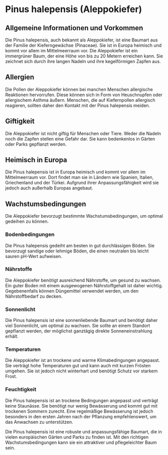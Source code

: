 # Pinus halepensis (Aleppokiefer)

## Allgemeine Informationen und Vorkommen
Die Pinus halepensis, auch bekannt als Aleppokiefer, ist eine Baumart aus der Familie der Kieferngewächse (Pinaceae). Sie ist in Europa heimisch und kommt vor allem im Mittelmeerraum vor. Die Aleppokiefer ist ein immergrüner Baum, der eine Höhe von bis zu 20 Metern erreichen kann. Sie zeichnet sich durch ihre langen Nadeln und ihre kegelförmigen Zapfen aus.

## Allergien
Die Pollen der Aleppokiefer können bei manchen Menschen allergische Reaktionen hervorrufen. Diese können sich in Form von Heuschnupfen oder allergischem Asthma äußern. Menschen, die auf Kiefernpollen allergisch reagieren, sollten daher den Kontakt mit der Pinus halepensis meiden.

## Giftigkeit
Die Aleppokiefer ist nicht giftig für Menschen oder Tiere. Weder die Nadeln noch die Zapfen stellen eine Gefahr dar. Sie kann bedenkenlos in Gärten oder Parks gepflanzt werden.

## Heimisch in Europa
Die Pinus halepensis ist in Europa heimisch und kommt vor allem im Mittelmeerraum vor. Dort findet man sie in Ländern wie Spanien, Italien, Griechenland und der Türkei. Aufgrund ihrer Anpassungsfähigkeit wird sie jedoch auch außerhalb Europas angebaut.

## Wachstumsbedingungen
Die Aleppokiefer bevorzugt bestimmte Wachstumsbedingungen, um optimal gedeihen zu können.

### Bodenbedingungen
Die Pinus halepensis gedeiht am besten in gut durchlässigen Böden. Sie bevorzugt sandige oder lehmige Böden, die einen neutralen bis leicht sauren pH-Wert aufweisen.

### Nährstoffe
Die Aleppokiefer benötigt ausreichend Nährstoffe, um gesund zu wachsen. Ein guter Boden mit einem ausgewogenen Nährstoffgehalt ist daher wichtig. Gegebenenfalls können Düngemittel verwendet werden, um den Nährstoffbedarf zu decken.

### Sonnenlicht
Die Pinus halepensis ist eine sonnenliebende Baumart und benötigt daher viel Sonnenlicht, um optimal zu wachsen. Sie sollte an einem Standort gepflanzt werden, der möglichst ganztägig direkte Sonneneinstrahlung erhält.

### Temperaturen
Die Aleppokiefer ist an trockene und warme Klimabedingungen angepasst. Sie verträgt hohe Temperaturen gut und kann auch mit kurzen Frösten umgehen. Sie ist jedoch nicht winterhart und benötigt Schutz vor starkem Frost.

### Feuchtigkeit
Die Pinus halepensis ist an trockene Bedingungen angepasst und verträgt keine Staunässe. Sie benötigt nur wenig Bewässerung und kommt gut mit trockenen Sommern zurecht. Eine regelmäßige Bewässerung ist jedoch besonders in den ersten Jahren nach der Pflanzung empfehlenswert, um das Anwachsen zu unterstützen.

Die Pinus halepensis ist eine robuste und anpassungsfähige Baumart, die in vielen europäischen Gärten und Parks zu finden ist. Mit den richtigen Wachstumsbedingungen kann sie ein attraktiver und pflegeleichter Baum sein.
